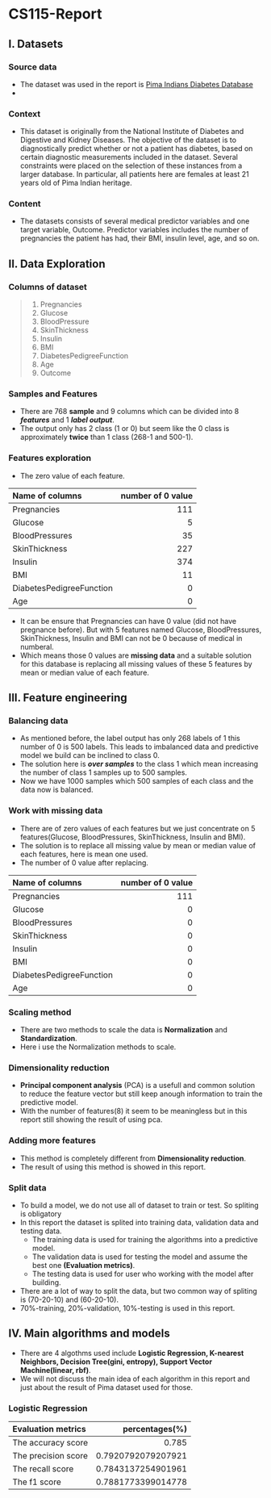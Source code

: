 # CS115-Report

## I. Datasets

### Source data

- The dataset was used in the report is [Pima Indians Diabetes Database](https://www.kaggle.com/datasets/uciml/pima-indians-diabetes-database)
- 
### Context 

- This dataset is originally from the National Institute of Diabetes and Digestive and Kidney Diseases. The objective of the dataset is to diagnostically predict whether or not a patient has diabetes, based on certain diagnostic measurements included in the dataset. Several constraints were placed on the selection of these instances from a larger database. In particular, all patients here are females at least 21 years old of Pima Indian heritage.

### Content

- The datasets consists of several medical predictor variables and one target variable, Outcome. Predictor variables includes the number of pregnancies the patient has had, their BMI, insulin level, age, and so on.

## II. Data Exploration

### Columns of dataset

> 1. Pregnancies
> 2. Glucose
> 3. BloodPressure
> 4. SkinThickness
> 5. Insulin
> 6. BMI
> 7. DiabetesPedigreeFunction
> 8. Age
> 9. Outcome

### Samples and Features

- There are 768 **sample** and 9 columns which can be divided into 8 ***features*** and 1 ***label output***.
- The output only has 2 class (1 or 0) but seem like the 0 class is approximately **twice** than 1 class (268-1 and 500-1).

### Features exploration

- The zero value of each feature. 

| Name of columns | number of 0 value |
|:----------------|------------------:|
| Pregnancies | 111 |
| Glucose | 5 |
| BloodPressures | 35 |
| SkinThickness | 227 |
| Insulin | 374 |
| BMI | 11 |
| DiabetesPedigreeFunction | 0 |
| Age | 0 |

- It can be ensure that Pregnancies can have 0 value (did not have pregnance before). But with 5 features named Glucose, BloodPressures, SkinThickness, Insulin and BMI can not be 0 because of medical in numberal. 
- Which means those 0 values are **missing data** and a suitable solution for this database is replacing all missing values of these 5 features by mean or median value of each feature.

## III. Feature engineering

### Balancing data

- As mentioned before, the label output has only 268 labels of 1 this number of 0 is 500 labels. This leads to imbalanced data and predictive model we build can be inclined to class 0.
- The solution here is ***over samples*** to the class 1 which mean increasing the number of class 1 samples up to 500 samples.
- Now we have 1000 samples which 500 samples of each class and the data now is balanced.

### Work with missing data

- There are of zero values of each features but we just concentrate on 5 features(Glucose, BloodPressures, SkinThickness, Insulin and BMI).
- The solution is to replace all missing value by mean or median value of each features, here is mean one used.
- The number of 0 value after replacing.

| Name of columns | number of 0 value |
|:----------------|------------------:|
| Pregnancies | 111 |
| Glucose | 0 |
| BloodPressures | 0 |
| SkinThickness | 0 |
| Insulin | 0 |
| BMI | 0 |
| DiabetesPedigreeFunction | 0 |
| Age | 0 |

### Scaling method

- There are two methods to scale the data is **Normalization** and **Standardization**.
- Here i use the Normalization methods to scale.

### Dimensionality reduction

- **Principal component analysis** (PCA) is a usefull and common solution to reduce the feature vector but still keep anough information to train the predictive model.
- With the number of features(8) it seem to be meaningless but in this report still showing the result of using pca.

### Adding more features

- This method is completely different from **Dimensionality reduction**.
- The result of using this method is showed in this report.

### Split data

- To build a model, we do not use all of dataset to train or test. So spliting is obligatory
- In this report the dataset is splited into training data, validation data and testing data.
  - The training data is used for training the algorithms into a predictive model.
  - The validation data is used for testing the model and assume the best one **(Evaluation metrics)**. 
  - The testing data is used for user who working with the model after building.
- There are a lot of way to split the data, but two common way of spliting is (70-20-10) and (60-20-10).
- 70%-training, 20%-validation, 10%-testing is used in this report.

## IV. Main algorithms and models

- There are 4 algothms used include **Logistic Regression, K-nearest Neighbors, Decision Tree(gini, entropy), Support Vector Machine(linear, rbf)**.
- We will not discuss the main idea of each algorithm in this report and just about the result of Pima dataset used for those.

### Logistic Regression

| Evaluation metrics | percentages(%) |
|:----------------|------------------:|
| The accuracy score | 0.785 |
| The precision score | 0.7920792079207921 |
| The recall score | 0.7843137254901961 |
| The f1 score | 0.7881773399014778 |
